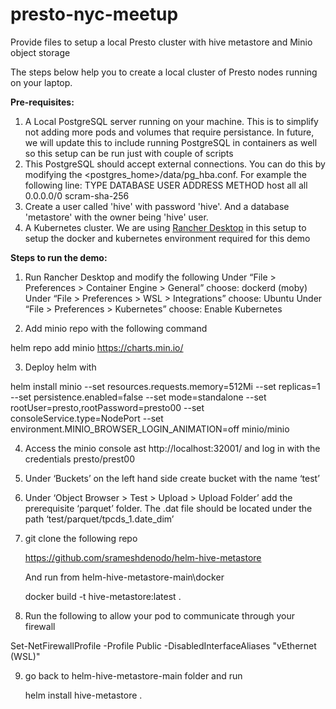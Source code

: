 # presto-nyc-meetup
Provide files to setup a local Presto cluster with hive metastore and Minio object storage

The steps below help you to create a local cluster of Presto nodes running on your laptop.

**Pre-requisites:**

1. A Local PostgreSQL server running on your machine. This is to simplify not adding more pods and volumes that require persistance. In future, we will update this to include running PostgreSQL in containers as well so this setup can be run just with couple of scripts
2. This PostgreSQL should accept external connections. You can do this by modifying the <postgres_home>/data/pg_hba.conf. For example the following line:
TYPE  DATABASE        USER            ADDRESS                 METHOD
host    all             all             0.0.0.0/0            scram-sha-256
3. Create a user called 'hive' with password 'hive'. And a database 'metastore' with the owner being 'hive' user. 
4. A Kubernetes cluster. We are using [Rancher Desktop]([url](https://rancherdesktop.io/)https://rancherdesktop.io/) in this setup to setup the docker and kubernetes environment required for this demo

**Steps to run the demo:**

1. Run Rancher Desktop and modify the following
Under “File > Preferences > Container Engine > General” choose:
dockerd (moby)
Under “File > Preferences > WSL > Integrations” choose:
Ubuntu
Under “File > Preferences > Kubernetes” choose:
Enable Kubernetes

2. Add minio repo with the following command

helm repo add minio https://charts.min.io/

3. Deploy helm with

helm install minio --set resources.requests.memory=512Mi --set replicas=1 --set persistence.enabled=false --set mode=standalone --set rootUser=presto,rootPassword=presto00 --set consoleService.type=NodePort --set environment.MINIO_BROWSER_LOGIN_ANIMATION=off minio/minio

4. Access the minio console ast http://localhost:32001/ and log in with the credentials presto/prest00
5. Under ‘Buckets’ on the left hand side create bucket with the name ‘test’
6. Under ‘Object Browser > Test > Upload > Upload Folder’ add the prerequisite ‘parquet’ folder. The .dat file should be located under the path ‘test/parquet/tpcds_1.date_dim’

7. git clone the following repo

   https://github.com/srameshdenodo/helm-hive-metastore

   And run from helm-hive-metastore-main\docker

   docker build -t hive-metastore:latest .

8. Run the following to allow your pod to communicate through your firewall 

Set-NetFirewallProfile -Profile Public -DisabledInterfaceAliases "vEthernet (WSL)"

9. go back to helm-hive-metastore-main folder and run

   helm install hive-metastore . 

